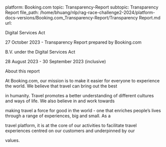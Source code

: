 platform: Booking.com
topic: Transparency-Report
subtopic: Transparency Report
file_path: /home/bhuang/nlp/rag-race-challenge2-2024/platform-docs-versions/Booking.com_Transparency-Report/Transparency Report.md
url: <EMPTY>

Digital Services Act



27 October 2023 - Transparency Report prepared by Booking.com

B.V. under the Digital Services Act

28 August 2023 - 30 September 2023 (inclusive)



About this report



At Booking.com, our mission is to make it easier for everyone to experience the world. We believe that travel can bring out the best

in humanity. Travel promotes a better understanding of different cultures and ways of life. We also believe in and work towards

making travel a force for good in the world - one that enriches people’s lives through a range of experiences, big and small. As a

travel platform, it is at the core of our activities to facilitate travel experiences centred on our customers and underpinned by our

values.